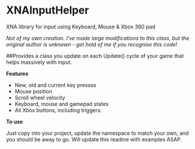 XNAInputHelper
==============

XNA library for input using Keyboard, Mouse &amp; Xbox 360 pad

*_Not of my own creation. I've made large modifications to this class, but the original author is unknown - get hold of me if you recognise this code!_*

##Provides a class you update on each Update() cycle of your game that helps massively with input.

**Features**

- New, old and current key presses
- Mouse position
- Scroll wheel velocity
- Keyboard, mouse and gamepad states
- All Xbox buttons, including triggers.
 
**To use**

Just copy into your project, update the namespace to match your own, and you should be away to go. Will update this readme with examples ASAP.
